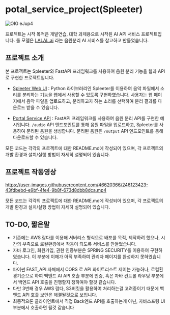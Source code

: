 # potal_service_project(Spleeter)

![OIG eJup4](https://github.com/NAMUORI00/potal_service_project/assets/46620366/348ddb28-01be-4bbd-903c-63313b6ed218)

프로젝트는 시작 목적은 개발연습, 대학 과제용으로 시작된 AI API 서비스 프로젝트입니다.
롤 모델은 [LALAL.ai](https://www.lalal.ai/) 라는 음원분리 AI 서비스를 참고하고 만들었습니다.


## 프로젝트 소개

본 프로젝트는 Spleeter와 FastAPI 프레임워크를 사용하여 음원 분리 기능을 웹과 API로 구현한 프로젝트입니다.

- [Spleeter Web UI](https://github.com/NAMUORI00/potal_service_project/blob/main/Spring/) : Python 라이브러리인 Spleeter를 이용하여 음악 파일에서 소리를 분리하는 기능을 웹에서 사용할 수 있도록 구현하였습니다. 사용자는 웹 페이지에서 음악 파일을 업로드하고, 분리하고자 하는 소리를 선택하여 분리 결과를 다운로드 받을 수 있습니다.

- [Portal Service API](https://github.com/NAMUORI00/potal_service_project/blob/main/API/) : FastAPI 프레임워크를 사용하여 음원 분리 API를 구현한 예시입니다. `/audio` API 엔드포인트를 통해 음원 파일을 업로드하고, Spleeter를 사용하여 분리된 음원을 생성합니다. 분리된 음원은 `/output` API 엔드포인트를 통해 다운로드할 수 있습니다.

모든 코드는 각각의 프로젝트에 대한 README.md에 작성되어 있으며, 각 프로젝트의 개발 환경과 설치/실행 방법이 자세히 설명되어 있습니다.


## 프로젝트 작동영상
https://user-images.githubusercontent.com/46620366/246123423-43fdbebd-e9bf-4fe4-9b8f-673d8dbb8dca.mp4

모든 코드는 각각의 프로젝트에 대한 README.md에 작성되어 있으며, 각 프로젝트의 개발 환경과 설치/실행 방법이 자세히 설명되어 있습니다.

## TO-DO, 짧은말

- 기존에는 AWS 람다를 이용해 서버리스 형식으로 배포를 목적, 제작하려 했으나, 시간의 부족으로 로컬환경에서 작동이 되도록 서비스를 만들었습니다.
- 자바 로그인, 회원가입, 권한 인증부분은 SPRING SECURITY를 이용하여 구현하였습니다. 이 부분에 이해가 아직 부족하여 관리자 페이지를 완성하지 못하였습니다.
- 파이썬 FAST_API 자체에서 CORS 로 API 화이트리스트 제어는 가능하나, 로컬환경기준으로 하여 백엔드 AI API 호출 부분에 인증, 혹은 자바 컨트롤 라우팅 부분에서 백엔드 API 호출을 진행할지 정하여야 할것 같습니다.
- 다만 3번째 경우 AWS 람다, S3버킷을 활용하여 처리하는걸 고려중이기 때문에 백엔드 API 호출 보안은 해결될것으로 보입니다. 
- 최종적으론 클라이언트에서 직접 Back엔드 API를 호출하는게 아닌, 자바스프링 UI 부분에서 호출하면 될것 같습니다
 
